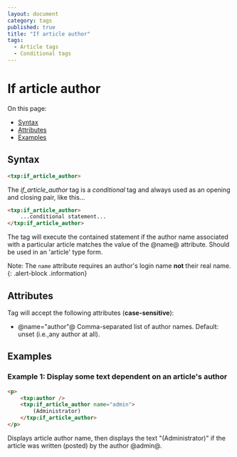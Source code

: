 ```yaml
---
layout: document
category: tags
published: true
title: "If article author"
tags:
  - Article tags
  - Conditional tags
---
```


# If article author

On this page:

* [Syntax](#user-content-syntax)
* [Attributes](#user-content-attributes)
* [Examples](#user-content-examples)

## Syntax

```html
<txp:if_article_author>
```

The *if_article_author* tag is a _conditional_ tag and always used as an opening and closing pair, like this...

```html
<txp:if_article_author>
    ...conditional statement...
</txp:if_article_author>
```

The tag will execute the contained statement if the author name associated with a particular article matches the value of the @name@ attribute. Should be used in an 'article' type form.

Note: The `name` attribute requires an author's login name **not** their real name.
{: .alert-block .information}

## Attributes

Tag will accept the following attributes (**case-sensitive**):

* @name="author"@
Comma-separated list of author names.
Default: unset (i.e.,any author at all).

## Examples

### Example 1: Display some text dependent on an article's author

```html
<p>
    <txp:author />
    <txp:if_article_author name="admin">
        (Administrator)
    </txp:if_article_author>
</p>
```

Displays article author name, then displays the text "(Administrator)" if the article was written (posted) by the author @admin@.
